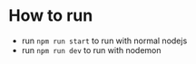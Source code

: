# How to run

- run `npm run start` to run with normal nodejs
- run `npm run dev` to run with nodemon